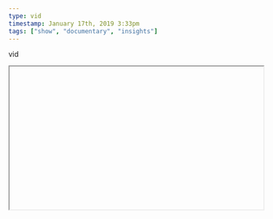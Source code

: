 ```yaml
---
type: vid
timestamp: January 17th, 2019 3:33pm
tags: ["show", "documentary", "insights"]
---
```

vid
<iframe width="500" height="281"  id="youtube_iframe" src="https://www.youtube.com/embed/YdSdvIRkkDY[![thumbnail](http://i3.ytimg.com/vi//maxresdefault.jpg)](https://www.youtube.com/watch?v=)></iframe>                    
                                            
An intriguing look at the layers and layers of puzzles that Jonathon Blow developed for his game The Witness; a game that needs to be talked about more often.
<figure class="tmblr-full" data-orig-height="325" data-orig-width="500"><img src="https://64.media.tumblr.com/6225571dfe9b48c1d44a9d553bc631af/tumblr_inline_plhyo8uhOP1rnrp45_540.gif" data-orig-height="325" data-orig-width="500"/></figure> 
                                                    
<small>source: https://saturdayxiii.tumblr.com/post/182094690114</small>